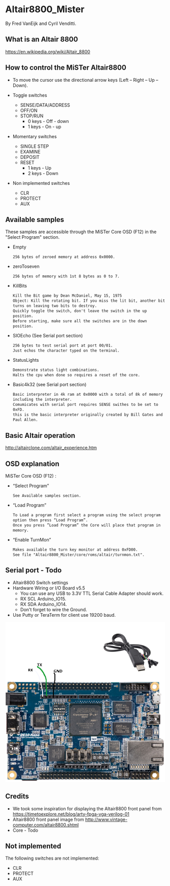 Altair8800_Mister
=================
By Fred VanEijk and Cyril Venditti.

## What is an Altair 8800
https://en.wikipedia.org/wiki/Altair_8800

## How to control the MiSTer Altair8800
- To move the cursor use the directional arrow keys (Left – Right – Up – Down).

- Toggle switches
  - SENSE/DATA/ADDRESS
  - OFF/ON
  - STOP/RUN
    - 0 keys - Off - down
    - 1 keys - On - up

- Momentary switches
  - SINGLE STEP
  - EXAMINE
  - DEPOSIT
  - RESET
    - 1 keys - Up
    - 2 keys - Down

- Non implemented switches
  - CLR
  - PROTECT
  - AUX

## Available samples 
These samples are accessible through the MiSTer Core OSD (F12) in the "Select Program" section. 

- Empty

      256 bytes of zeroed memory at address 0x0000.

- zeroToseven

      256 bytes of memory with 1st 8 bytes as 0 to 7.
          
- KillBits

      Kill the Bit game by Dean McDaniel, May 15, 1975
      Object: Kill the rotating bit. If you miss the lit bit, another bit turns on leaving two bits to destroy. 
      Quickly toggle the switch, don't leave the switch in the up position. 
      Before starting, make sure all the switches are in the down position.
       
- SIOEcho (See Serial port section)

      256 bytes to test serial port at port 00/01.
      Just echos the character typed on the terminal.
  
- StatusLights

      Demonstrate status light combinations.
      Halts the cpu when done so requires a reset of the core.

- Basic4k32 (see Serial port section)

      Basic interpreter in 4k ram at 0x0000 with a total of 8k of memory including the interpreter.
      Comumicates with serial port requires SENSE swithes to be set to 0xFD.
      this is the basic interpreter originally created by Bill Gates and Paul Allen.

## Basic Altair operation
http://altairclone.com/altair_experience.htm

## OSD explanation
MiSTer Core OSD (F12) :

- “Select Program”

      See Available samples section.

- “Load Program”

      To Load a program first select a program using the select program option then press “Load Program”. 
      Once you press ”Load Program” the Core will place that program in memory.

- “Enable TurnMon” 

      Makes available the turn key monitor at address 0xFD00.
      See file "Altair8800_Mister/core/roms/altair/turnmon.txt".
  
## Serial port - Todo
- Altair8800 Switch settings
- Hardware Wiring or I/O Board v5.5
  - You can use any USB to 3.3V TTL Serial Cable Adapter should work.
  - RX SCL Arduino_IO15.
  - RX SDA Arduino_IO14.
  - Don't forget to wire the Ground.
- Use Putty or TeraTerm for client use 19200 baud.

![alt text](./images/DE-10_Serial.png)
  
## Credits
  - We took some inspiration for displaying the Altair8800 front panel from https://timetoexplore.net/blog/arty-fpga-vga-verilog-01
  - Altair8800 front panel image from http://www.vintage-computer.com/altair8800.shtml
  - Core - Todo

## Not implemented
The following switches are not implemented:
   - CLR
   - PROTECT
   - AUX

